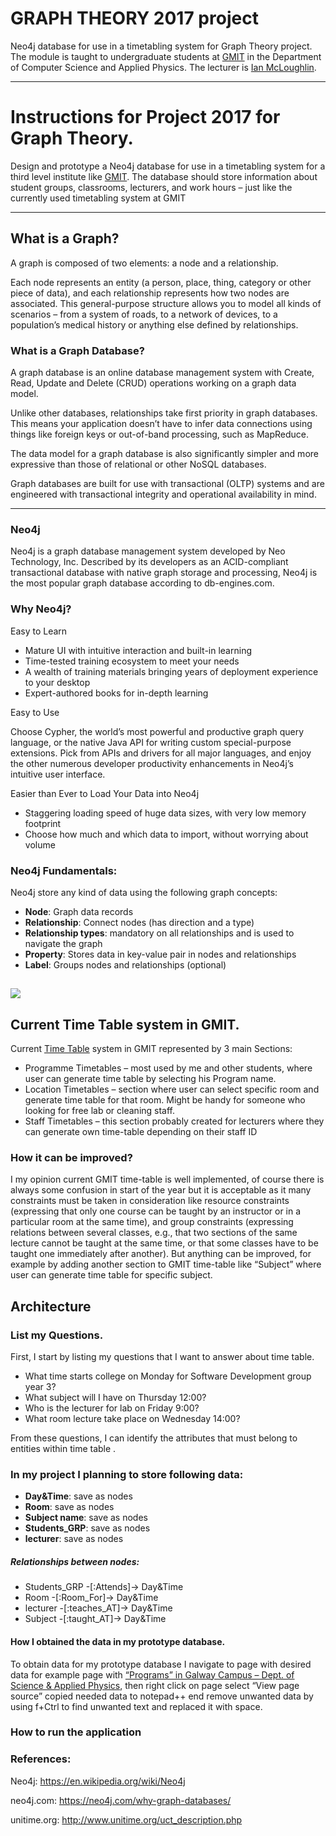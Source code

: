 # GRAPH THEORY 2017 project
Neo4j database for use in a timetabling system for Graph Theory project.
The module is taught to undergraduate students at [GMIT](http://www.gmit.ie) in the Department of Computer Science and Applied Physics.
The lecturer is [Ian McLoughlin](https://ianmcloughlin.github.io).

---

# Instructions for Project 2017 for Graph Theory.
Design and prototype a Neo4j database for use
in a timetabling system for a third level institute like [GMIT](http://www.gmit.ie). The database
should store information about student groups, classrooms, lecturers, and
work hours – just like the currently used timetabling system at GMIT

---

## What is a Graph?

A graph is composed of two elements: a node and a relationship.

Each node represents an entity (a person, place, thing, category or other piece of data), and each relationship represents how two nodes are associated. This general-purpose structure allows you to model all kinds of scenarios – from a system of roads, to a network of devices, to a population’s medical history or anything else defined by relationships.

### What is a Graph Database?

A graph database is an online database management system with Create, Read, Update and Delete (CRUD) operations working on a graph data model.

Unlike other databases, relationships take first priority in graph databases. This means your application doesn’t have to infer data connections using things like foreign keys or out-of-band processing, such as MapReduce.

The data model for a graph database is also significantly simpler and more expressive than those of relational or other NoSQL databases.

Graph databases are built for use with transactional (OLTP) systems and are engineered with transactional integrity and operational availability in mind.

---

### Neo4j

Neo4j is a graph database management system developed by Neo Technology, Inc. Described by its developers as an ACID-compliant transactional database with native graph storage and processing, Neo4j is the most popular graph database according to db-engines.com.

### Why Neo4j?

 Easy to Learn
* Mature UI with intuitive interaction and built-in learning
* Time-tested training ecosystem to meet your needs
* A wealth of training materials bringing years of deployment experience to your desktop
* Expert-authored books for in-depth learning

Easy to Use

Choose Cypher, the world’s most powerful and productive graph query language, or the native Java API for writing custom special-purpose extensions. Pick from APIs and drivers for all major languages, and enjoy the other numerous developer productivity enhancements in Neo4j’s intuitive user interface.

Easier than Ever to Load Your Data into Neo4j

* Staggering loading speed of huge data sizes, with very low memory footprint
* Choose how much and which data to import, without worrying about volume

### Neo4j Fundamentals:

Neo4j store any kind of data using the following graph concepts:

* **Node**: Graph data records
* **Relationship**: Connect nodes (has direction and a type)
* **Relationship types**: mandatory on all relationships and is used to navigate the graph
* **Property**: Stores data in key-value pair in nodes and relationships
* **Label**: Groups nodes and relationships (optional)

![](https://neo4j.com/docs/2.1.8/images/graphdb-nodes-overview.svg)
---

## Current Time Table system in GMIT.

Current [Time Table](http://timetable.gmit.ie/) system in GMIT represented by 3 main Sections:
* Programme Timetables – most used by me and other students, where user can generate time table by selecting his Program name. 
* Location Timetables – section where user can select specific room and generate time table for that room. Might be handy for someone who looking for free lab or cleaning staff.
* Staff Timetables – this section probably created for lecturers where they can generate own time-table depending on their staff ID 

### How it can be improved?
I my opinion current GMIT time-table is well implemented, of course there is always some confusion in start of the year but it is acceptable as it many constraints must be taken in consideration like resource constraints (expressing that only one course can be taught by an instructor or in a particular room at the same time), and group constraints (expressing relations between several classes, e.g., that two sections of the same lecture cannot be taught at the same time, or that some classes have to be taught one immediately after another).
But anything can be improved, for example by adding another section to GMIT time-table like “Subject” where user can generate time table for specific subject.

## Architecture

### List my Questions.

First, I start by listing my questions that I want to answer about time table.
* What time starts college on Monday for Software Development group year 3?
* What subject will I have on Thursday 12:00?
*	Who is the lecturer for lab on Friday 9:00?
*	What room lecture take place on Wednesday 14:00?

From these questions, I can identify the attributes that must belong to entities within time table .


### In my project I planning to store following data:

* **Day&Time**:  save as nodes
* **Room**: save as nodes
* **Subject name**: save as nodes
* **Students_GRP**:  save as nodes
* **lecturer**: save as nodes
##### Relationships between nodes:
* Students_GRP -[:Attends]-> Day&Time
* Room -[:Room_For]-> Day&Time
* lecturer -[:teaches_AT]-> Day&Time
* Subject -[:taught_AT]-> Day&Time

#### How I obtained the data in my prototype database.

To obtain data for my prototype database I navigate to page with desired data for example page with [“Programs” in Galway Campus – Dept. of Science & Applied Physics](http://timetable.gmit.ie/sws1617/(S(rwrgvynib4m3ja45vt2p40iw))/default.aspx), then right click on page select “View page source”  copied needed data to notepad++ end remove unwanted data by using f+Ctrl to find unwanted text and replaced it with space.

### How to run the application

### References:
Neo4j: https://en.wikipedia.org/wiki/Neo4j

neo4j.com: https://neo4j.com/why-graph-databases/

unitime.org: http://www.unitime.org/uct_description.php
